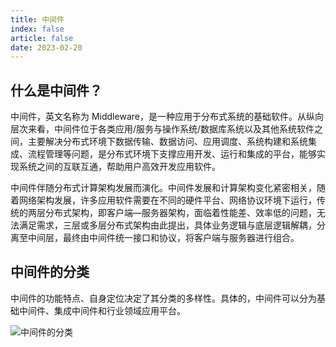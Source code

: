 ```yaml
---
title: 中间件
index: false
article: false
date: 2023-02-20
---
```


## 什么是中间件？

中间件，英文名称为 Middleware，是一种应用于分布式系统的基础软件。从纵向层次来看，中间件位于各类应用/服务与操作系统/数据库系统以及其他系统软件之间，主要解决分布式环境下数据传输、数据访问、应用调度、系统构建和系统集成、流程管理等问题，是分布式环境下支撑应用开发、运行和集成的平台，能够实现系统之间的互联互通，帮助用户高效开发应用软件。

中间件伴随分布式计算架构发展而演化。中间件发展和计算架构变化紧密相关，随着网络架构发展，许多应用软件需要在不同的硬件平台、网络协议环境下运行，传统的两层分布式架构，即客户端—服务器架构，面临着性能差、效率低的问题，无法满足需求，三层或多层分布式架构由此提出，具体业务逻辑与底层逻辑解耦，分离至中间层，最终由中间件统一接口和协议，将客户端与服务器进行组合。

## 中间件的分类

中间件的功能特点、自身定位决定了其分类的多样性。具体的，中间件可以分为基础中间件、集成中间件和行业领域应用平台。

![中间件的分类](https://pic2.zhimg.com/80/v2-a2c69a1e2a0186ef4e9ff558662193d5_720w.webp)
